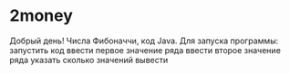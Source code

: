 # 2money
Добрый день!
Числа Фибоначчи, код Java.
    Для запуска программы:
        запустить код
        ввести первое значение ряда
        ввести второе значение ряда
        указать сколько значений вывести
